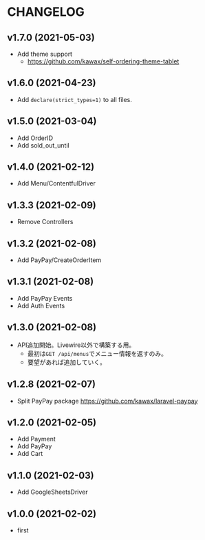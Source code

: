# CHANGELOG

## v1.7.0 (2021-05-03)
- Add theme support
  - https://github.com/kawax/self-ordering-theme-tablet

## v1.6.0 (2021-04-23)
- Add `declare(strict_types=1)` to all files.

## v1.5.0 (2021-03-04)
- Add OrderID
- Add sold_out_until

## v1.4.0 (2021-02-12)
- Add Menu/ContentfulDriver

## v1.3.3 (2021-02-09)
- Remove Controllers

## v1.3.2 (2021-02-08)
- Add PayPay/CreateOrderItem

## v1.3.1 (2021-02-08)
- Add PayPay Events
- Add Auth Events

## v1.3.0 (2021-02-08)
- API追加開始。Livewire以外で構築する用。
  - 最初は`GET /api/menus`でメニュー情報を返すのみ。
  - 要望があれば追加していく。

## v1.2.8 (2021-02-07)
- Split PayPay package https://github.com/kawax/laravel-paypay

## v1.2.0 (2021-02-05)
- Add Payment
- Add PayPay
- Add Cart

## v1.1.0 (2021-02-03)
- Add GoogleSheetsDriver

## v1.0.0 (2021-02-02)
- first
